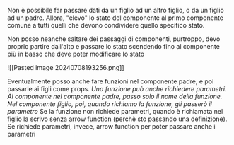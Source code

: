 Non è possibile far passare dati da un figlio ad un altro figlio, o da un figlio ad un padre.
Allora, "elevo" lo stato del componente al primo componente comune a tutti quelli che devono condividere quello specifico stato.

Non posso neanche saltare dei passaggi di componenti, purtroppo, devo proprio partire dall'alto e passare lo stato scendendo fino al componente più in basso che deve poter modificare lo stato

![[Pasted image 20240708193256.png]]

Eventualmente posso anche fare funzioni nel componente padre, e poi passarle ai figli come props.
*Una funzione può anche richiedere parametri. Al componente nel componente padre, passo solo il nome della funzione. Nel componente figlio, poi, quando richiamo la funzione, gli passerò il parametro*
Se la funzione non richiede parametri, quando è richiamata nel figlio la scrivo senza arrow function (perchè sto passando una definizione).
Se richiede parametri, invece, arrow function per poter passare anche i parametri